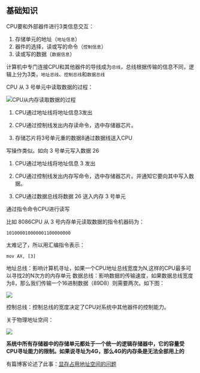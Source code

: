 ## 基础知识

CPU要和外部器件进行3类信息交互：

1. 存储单元的地址（`地址信息`）
2. 器件的选择，读或写的命令（`控制信息`）
3. 读或写的数据（`数据信息`）

计算机中专门连接CPU和其他器件的导线成为`总线`，总线根据传输的信息不同，逻辑上分为3类，`地址总线`、`控制总线`和`数据总线`

CPU 从 3 号单元中读取数据的过程：

![CPU从内存读取数据的过程](http://qiniu.liupzmin.com/cpu-read-data-from-memory.png)

1. CPU通过地址线将地址信息3发出

2. CPU通过控制线发出内存读命令，选中存储器芯片。

3. 存储芯片将3号单元重的数据8通过数据线送入CPU

写操作类似。如向 3 号单元写入数据 26

1. CPU通过地址线将地址信息 3 发出

2. CPU通过控制线发出内存写命令，选中存储器芯片。并通知它要向其中写入数据。

3. CPU通过数据总线将数据 26 送入内存 3 号单元

通过指令命令CPU进行读写

比如 8086CPU 从 3 号内存单元读取数据的指令机器码为：

`101000010000001100000000`

太难记了，所以用汇编指令表示：

`mov AX, [3]`

地址总线：影响计算机寻址，如果一个CPU地址总线宽度为N,这样的CPU最多可以寻找2的N次方的内存单元
数据总线：影响数据的传输速度，如果数据总线宽度为8，那么我们传输一个16进制数据（89D8）则需要两次。如下图：

![](http://qiniu.liupzmin.com/data-bus.png)

控制总线：控制总线的宽度决定了CPU对系统中其他器件的控制能力。

关于物理地址空间：

![](http://qiniu.liupzmin.com/physical-address-space.png)

**系统中所有存储器中的存储单元都处于一个统一的逻辑存储器中，它的容量受CPU寻址能力的限制。如果说寻址为4G，那么4G的内存条是无法全部用上的**

有篇博客论述了此事：[显存占用地址空间的问题](https://blog.csdn.net/vigour_lu/article/details/1966672)